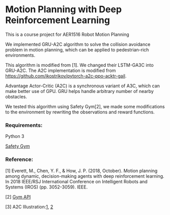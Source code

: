 # Motion Planning with Deep Reinforcement Learning
This is a course project for AER1516 Robot Motion Planning

We implemented GRU-A2C algorithm to solve the collision avoidance problem in motion planning, which can be applied to pedestrian-rich environments.

This algorithm is modified from [1]. We changed their LSTM-GA3C into GRU-A2C. The A2C implementation is modified from https://github.com/ikostrikov/pytorch-a2c-ppo-acktr-gail.

Advantage Actor-Critic (A2C) is a synchronous variant of A3C, which can make better use of GPU. GRU helps handle arbitrary number of nearby obstacles.

We tested this algorithm using Safety Gym[2], we made some modifications to the environment by rewriting the observations and reward functions.

### Requirements:
Python 3

[Safety Gym](https://openai.com/blog/safety-gym/)

### Reference:
[1] Everett, M., Chen, Y. F., & How, J. P. (2018, October). Motion planning among dynamic, decision-making agents with deep reinforcement learning. In 2018 IEEE/RSJ International Conference on Intelligent Robots and Systems (IROS) (pp. 3052-3059). IEEE.

[2] [Gym API](https://www.gymlibrary.ml/)

[3] A2C Illustration:[1](https://lilianweng.github.io/posts/2018-04-08-policy-gradient/), [2](https://openai.com/blog/baselines-acktr-a2c/)

